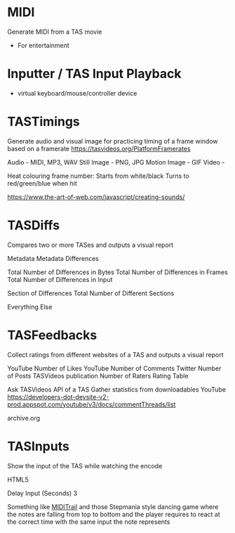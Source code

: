 # MIDI
Generate MIDI from a TAS movie
- For entertainment

# Inputter / TAS Input Playback
- virtual keyboard/mouse/controller device

# TASTimings
Generate audio and visual image for practicing timing of a frame window based on a framerate
https://tasvideos.org/PlatformFramerates

Audio - MIDI, MP3, WAV
Still Image - PNG, JPG
Motion Image - GIF
Video - 

Heat colouring frame number:
Starts from white/black
Turns to red/green/blue when hit

https://www.the-art-of-web.com/javascript/creating-sounds/

# TASDiffs
Compares two or more TASes and outputs a visual report

Metadata
Metadata Differences

Total Number of Differences in Bytes
Total Number of Differences in Frames
Total Number of Differences in Input

Section of Differences
Total Number of Different Sections

Everything Else

# TASFeedbacks
Collect ratings from different websites of a TAS and outputs a visual report

YouTube Number of Likes
YouTube Number of Comments
Twitter Number of Posts
TASVideos publication Number of Raters
Rating Table

Ask TASVideos API of a TAS
Gather statistics from downloadables
YouTube
https://developers-dot-devsite-v2-prod.appspot.com/youtube/v3/docs/commentThreads/list

archive.org

# TASInputs
Show the input of the TAS while watching the encode

HTML5

Delay Input (Seconds)	3

Something like [MIDITrail](http://miditrail.osdn.jp/Windows/MANUAL.en.html) and those Stepmania style dancing game where the notes are falling from top to bottom and the player requires to react at the correct time with the same input the note represents

